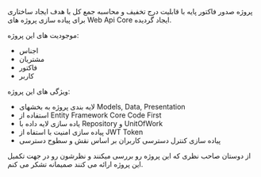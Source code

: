 پروژه صدور فاکتور پایه با قابلیت درج تخفیف و محاسبه جمع کل با هدف ایجاد ساختاری برای پیاده سازی پروژه های Web Api Core ایجاد گردیده.
	
موجودیت های این پروژه: 
* اجناس
* مشتریان
* فاکتور 
* کاربر
	
ویژگی های این پروژه:
* لایه بندی پروژه به بخشهای Models, Data, Presentation
* استفاده از Entity Framework Core Code First
* یاده سازی لایه داده با Repository و UnitOfWork
* پیاده سازی امنیت با استفاه از JWT Token
* پیاده سازی کنترل دسترسی کاربران بر اساس نقش و سطوح دسترسی

از دوستان صاحب نظری که این پروژه رو بررسی میکنند و نظرشون رو در جهت تکمیل این پروژه ارائه می کنند صمیمانه تشکر می کنم.
